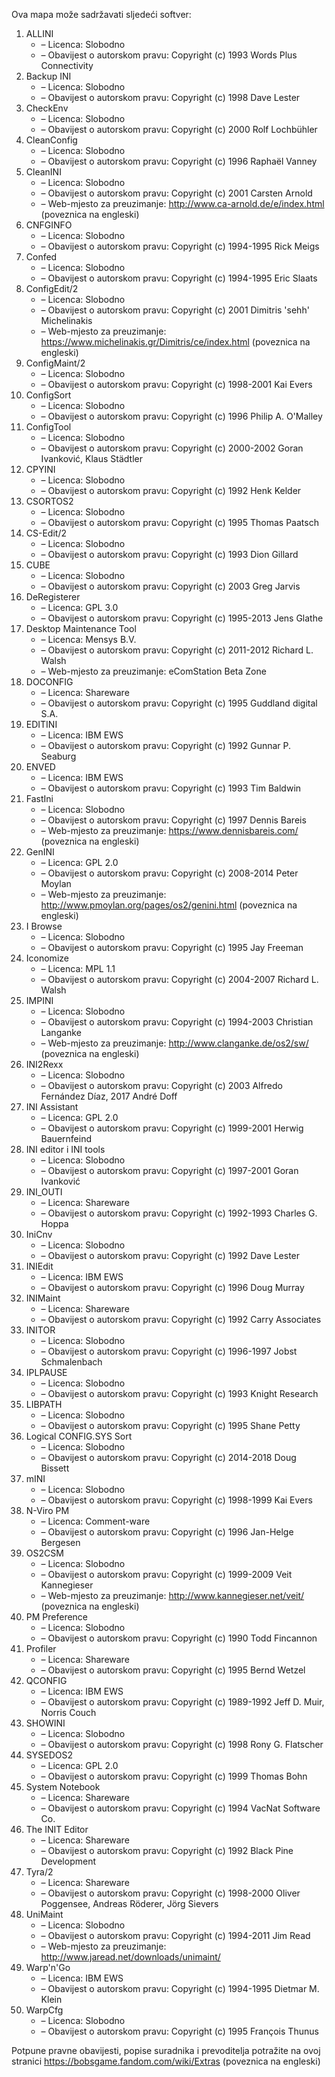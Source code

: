 ﻿Ova mapa može sadržavati sljedeći softver:

1. ALLINI
   - – Licenca: Slobodno
   - – Obavijest o autorskom pravu: Copyright (c) 1993 Words Plus Connectivity
2. Backup INI
   - – Licenca: Slobodno
   - – Obavijest o autorskom pravu: Copyright (c) 1998 Dave Lester
3. CheckEnv
   - – Licenca: Slobodno
   - – Obavijest o autorskom pravu: Copyright (c) 2000 Rolf Lochbühler
4. CleanConfig
   - – Licenca: Slobodno
   - – Obavijest o autorskom pravu: Copyright (c) 1996 Raphaël Vanney
5. CleanINI
   - – Licenca: Slobodno
   - – Obavijest o autorskom pravu: Copyright (c) 2001 Carsten Arnold
   - – Web-mjesto za preuzimanje: http://www.ca-arnold.de/e/index.html (poveznica na engleski)
6. CNFGINFO
   - – Licenca: Slobodno
   - – Obavijest o autorskom pravu: Copyright (c) 1994-1995 Rick Meigs
7. Confed
   - – Licenca: Slobodno
   - – Obavijest o autorskom pravu: Copyright (c) 1994-1995 Eric Slaats
8. ConfigEdit/2
   - – Licenca: Slobodno
   - – Obavijest o autorskom pravu: Copyright (c) 2001 Dimitris 'sehh' Michelinakis
   - – Web-mjesto za preuzimanje: https://www.michelinakis.gr/Dimitris/ce/index.html (poveznica na engleski)
9. ConfigMaint/2
   - – Licenca: Slobodno
   - – Obavijest o autorskom pravu: Copyright (c) 1998-2001 Kai Evers
10. ConfigSort
    - – Licenca: Slobodno
    - – Obavijest o autorskom pravu: Copyright (c) 1996 Philip A. O'Malley
11. ConfigTool
    - – Licenca: Slobodno
    - – Obavijest o autorskom pravu: Copyright (c) 2000-2002 Goran Ivanković, Klaus Städtler
12. CPYINI
    - – Licenca: Slobodno
    - – Obavijest o autorskom pravu: Copyright (c) 1992 Henk Kelder
13. CSORTOS2
    - – Licenca: Slobodno
    - – Obavijest o autorskom pravu: Copyright (c) 1995 Thomas Paatsch
14. CS-Edit/2
    - – Licenca: Slobodno
    - – Obavijest o autorskom pravu: Copyright (c) 1993 Dion Gillard
15. CUBE
    - – Licenca: Slobodno
    - – Obavijest o autorskom pravu: Copyright (c) 2003 Greg Jarvis
16. DeRegisterer
    - – Licenca: GPL 3.0
    - – Obavijest o autorskom pravu: Copyright (c) 1995-2013 Jens Glathe
17. Desktop Maintenance Tool
    - – Licenca: Mensys B.V.
    - – Obavijest o autorskom pravu: Copyright (c) 2011-2012 Richard L. Walsh
    - – Web-mjesto za preuzimanje: eComStation Beta Zone
18. DOCONFIG
    - – Licenca: Shareware
    - – Obavijest o autorskom pravu: Copyright (c) 1995 Guddland digital S.A.
19. EDITINI
    - – Licenca: IBM EWS
    - – Obavijest o autorskom pravu: Copyright (c) 1992 Gunnar P. Seaburg
20. ENVED
    - – Licenca: IBM EWS
    - – Obavijest o autorskom pravu: Copyright (c) 1993 Tim Baldwin
21. FastIni
    - – Licenca: Slobodno
    - – Obavijest o autorskom pravu: Copyright (c) 1997 Dennis Bareis
    - – Web-mjesto za preuzimanje: https://www.dennisbareis.com/ (poveznica na engleski)
22. GenINI
    - – Licenca: GPL 2.0
    - – Obavijest o autorskom pravu: Copyright (c) 2008-2014 Peter Moylan
    - – Web-mjesto za preuzimanje: http://www.pmoylan.org/pages/os2/genini.html (poveznica na engleski)
23. I Browse
    - – Licenca: Slobodno
    - – Obavijest o autorskom pravu: Copyright (c) 1995 Jay Freeman
24. Iconomize
    - – Licenca: MPL 1.1
    - – Obavijest o autorskom pravu: Copyright (c) 2004-2007 Richard L. Walsh
25. IMPINI
    - – Licenca: Slobodno
    - – Obavijest o autorskom pravu: Copyright (c) 1994-2003 Christian Langanke
    - – Web-mjesto za preuzimanje: http://www.clanganke.de/os2/sw/ (poveznica na engleski)
26. INI2Rexx
    - – Licenca: Slobodno
    - – Obavijest o autorskom pravu: Copyright (c) 2003 Alfredo Fernández Díaz, 2017 André Doff
27. INI Assistant
    - – Licenca: GPL 2.0
    - – Obavijest o autorskom pravu: Copyright (c) 1999-2001 Herwig Bauernfeind
28. INI editor i INI tools
    - – Licenca: Slobodno
    - – Obavijest o autorskom pravu: Copyright (c) 1997-2001 Goran Ivanković
29. INI_OUTI
    - – Licenca: Shareware
    - – Obavijest o autorskom pravu: Copyright (c) 1992-1993 Charles G. Hoppa
30. IniCnv
    - – Licenca: Slobodno
    - – Obavijest o autorskom pravu: Copyright (c) 1992 Dave Lester
31. INIEdit
    - – Licenca: IBM EWS
    - – Obavijest o autorskom pravu: Copyright (c) 1996 Doug Murray
32. INIMaint
    - – Licenca: Shareware
    - – Obavijest o autorskom pravu: Copyright (c) 1992 Carry Associates
33. INITOR
    - – Licenca: Slobodno
    - – Obavijest o autorskom pravu: Copyright (c) 1996-1997 Jobst Schmalenbach
34. IPLPAUSE
    - – Licenca: Slobodno
    - – Obavijest o autorskom pravu: Copyright (c) 1993 Knight Research
35. LIBPATH
    - – Licenca: Slobodno
    - – Obavijest o autorskom pravu: Copyright (c) 1995 Shane Petty
36. Logical CONFIG.SYS Sort
    - – Licenca: Slobodno
    - – Obavijest o autorskom pravu: Copyright (c) 2014-2018 Doug Bissett
37. mINI
    - – Licenca: Slobodno
    - – Obavijest o autorskom pravu: Copyright (c) 1998-1999 Kai Evers
38. N-Viro PM
    - – Licenca: Comment-ware
    - – Obavijest o autorskom pravu: Copyright (c) 1996 Jan-Helge Bergesen
39. OS2CSM
    - – Licenca: Slobodno
    - – Obavijest o autorskom pravu: Copyright (c) 1999-2009 Veit Kannegieser
    - – Web-mjesto za preuzimanje: http://www.kannegieser.net/veit/ (poveznica na engleski)
40. PM Preference
    - – Licenca: Slobodno
    - – Obavijest o autorskom pravu: Copyright (c) 1990 Todd Fincannon
41. Profiler
    - – Licenca: Shareware
    - – Obavijest o autorskom pravu: Copyright (c) 1995 Bernd Wetzel
42. QCONFIG
    - – Licenca: IBM EWS
    - – Obavijest o autorskom pravu: Copyright (c) 1989-1992 Jeff D. Muir, Norris Couch
43. SHOWINI
    - – Licenca: Slobodno
    - – Obavijest o autorskom pravu: Copyright (c) 1998 Rony G. Flatscher
44. SYSEDOS2
    - – Licenca: GPL 2.0
    - – Obavijest o autorskom pravu: Copyright (c) 1999 Thomas Bohn
45. System Notebook
    - – Licenca: Shareware
    - – Obavijest o autorskom pravu: Copyright (c) 1994 VacNat Software Co.
46. The INIT Editor
    - – Licenca: Shareware
    - – Obavijest o autorskom pravu: Copyright (c) 1992 Black Pine Development
47. Tyra/2
    - – Licenca: Shareware
    - – Obavijest o autorskom pravu: Copyright (c) 1998-2000 Oliver Poggensee, Andreas Röderer, Jörg Sievers
48. UniMaint
    - – Licenca: Slobodno
    - – Obavijest o autorskom pravu: Copyright (c) 1994-2011 Jim Read
    - – Web-mjesto za preuzimanje: http://www.jaread.net/downloads/unimaint/
49. Warp'n'Go
    - – Licenca: IBM EWS
    - – Obavijest o autorskom pravu: Copyright (c) 1994-1995 Dietmar M. Klein
50. WarpCfg
    - – Licenca: Slobodno
    - – Obavijest o autorskom pravu: Copyright (c) 1995 François Thunus

Potpune pravne obavijesti, popise suradnika i prevoditelja potražite na ovoj stranici https://bobsgame.fandom.com/wiki/Extras (poveznica na engleski)